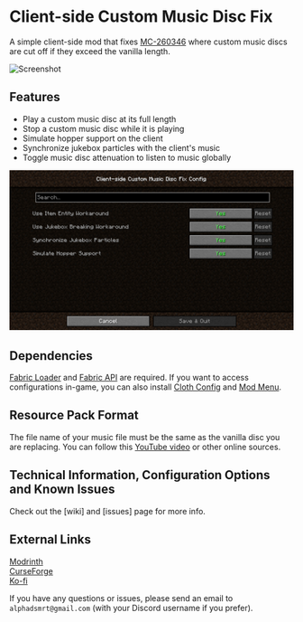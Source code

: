 # Client-side Custom Music Disc Fix

A simple client-side mod that fixes [MC-260346](https://bugs.mojang.com/browse/MC-260346) where custom music discs are cut off if they exceed the vanilla length.

![Screenshot](assets/images/screenshot.png)

## Features
- Play a custom music disc at its full length
- Stop a custom music disc while it is playing
- Simulate hopper support on the client
- Synchronize jukebox particles with the client's music
- Toggle music disc attenuation to listen to music globally

![Config Options as of v1.0.0](assets/images/config.png)

## Dependencies
[Fabric Loader](https://fabricmc.net/) and [Fabric API](https://modrinth.com/mod/fabric-api) are required. If you want to access configurations in-game, you can also install [Cloth Config](https://modrinth.com/mod/cloth-config) and [Mod Menu](https://modrinth.com/mod/modmenu).

## Resource Pack Format
The file name of your music file must be the same as the vanilla disc you are replacing. You can follow this [YouTube video](https://www.youtube.com/watch?v=yVq8O1Ie0hE) or other online sources.

## Technical Information, Configuration Options and Known Issues
Check out the [wiki] and [issues] page for more info.

## External Links
[Modrinth](https://modrinth.com/project/client-side-custom-music-disc-fix)<br>
[CurseForge](https://legacy.curseforge.com/minecraft/mc-mods/client-side-custom-music-disc-fix)<br>
[Ko-fi](https://ko-fi.com/alphads)

If you have any questions or issues, please send an email to `alphadsmrt@gmail.com` (with your Discord username if you prefer).
